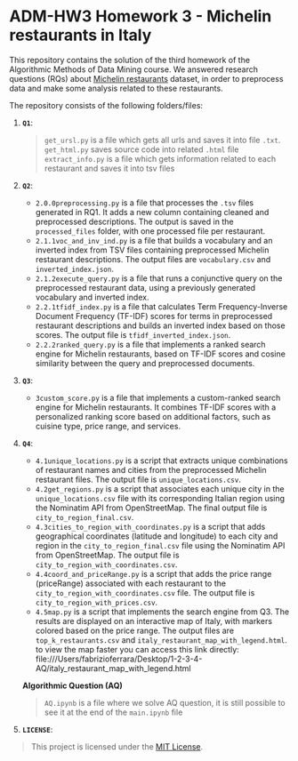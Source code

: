 # ADM-HW3 Homework 3 - Michelin restaurants in Italy
This repository contains the solution of the third homework of the Algorithmic Methods of Data Mining course.
We answered research questions (RQs) about [Michelin restaurants](https://guide.michelin.com/en/it/restaurants) dataset, in order to preprocess data and make some analysis related to these restaurants.



The repository consists of the following folders/files:
1. __`Q1`__:
    > `get_ursl.py` is a file which gets all urls and saves it into file `.txt`.<br>
    > `get_html.py` saves source code into related `.html` file<br>
    > `extract_info.py` is a file which gets information related to each restaurant and saves it into tsv files
2. __`Q2`__:
    - `2.0.0preprocessing.py` is a file that processes the `.tsv` files generated in RQ1. It adds a new column containing cleaned and preprocessed descriptions. The output is             saved in the `processed_files` folder, with one processed file per restaurant.
    - `2.1.1voc_and_inv_ind.py` is a file that builds a vocabulary and an inverted index from TSV files containing preprocessed Michelin restaurant descriptions. The output files         are `vocabulary.csv` and `inverted_index.json`.
    - `2.1.2execute_query.py` is a file that runs a conjunctive query on the preprocessed restaurant data, using a previously generated vocabulary and inverted index.
    - `2.2.1tfidf_index.py` is a file that calculates Term Frequency-Inverse Document Frequency (TF-IDF) scores for terms in preprocessed restaurant descriptions and builds an             inverted index based on those scores. The output file is `tfidf_inverted_index.json`.
    - `2.2.2ranked_query.py` is a file that implements a ranked search engine for Michelin restaurants, based on TF-IDF scores and cosine similarity between the query and                 preprocessed documents.
2. __`Q3`__:  
    - `3custom_score.py` is a file that implements a custom-ranked search engine for Michelin restaurants. It combines TF-IDF scores with a personalized ranking score based on             additional factors, such as cuisine type, price range, and services.
  
2. __`Q4`__:
    - `4.1unique_locations.py` is a script that extracts unique combinations of restaurant names and cities from the preprocessed Michelin restaurant files. The output file is             `unique_locations.csv`.
    - `4.2get_regions.py` is a script that associates each unique city in the `unique_locations.csv` file with its corresponding Italian region using the Nominatim API from                 OpenStreetMap. The final output file is `city_to_region_final.csv`.
    - `4.3cities_to_region_with_coordinates.py` is a script that adds geographical coordinates (latitude and longitude) to each city and region in the `city_to_region_final.csv`         file using the Nominatim API from OpenStreetMap. The output file is `city_to_region_with_coordinates.csv`.
    - `4.4coord_and_priceRange.py` is a script that adds the price range (priceRange) associated with each restaurant to the `city_to_region_with_coordinates.csv` file. The output         file is `city_to_region_with_prices.csv`.
    - `4.5map.py` is a script that implements the search engine from Q3. The results are displayed on an interactive map of Italy, with markers colored based on the price range.         The output files are `top_k_restaurants.csv` and `italy_restaurant_map_with_legend.html`. to view the map faster you can access this link directly:                     file:///Users/fabrizioferrara/Desktop/1-2-3-4-AQ/italy_restaurant_map_with_legend.html


    **Algorithmic Question (AQ)**
    > `AQ.ipynb` is a file where we solve AQ question, it is still possible to see it at the end of the `main.ipynb` file
4. __`LICENSE`__: 
> This project is licensed under the [MIT License](./LICENSE).
